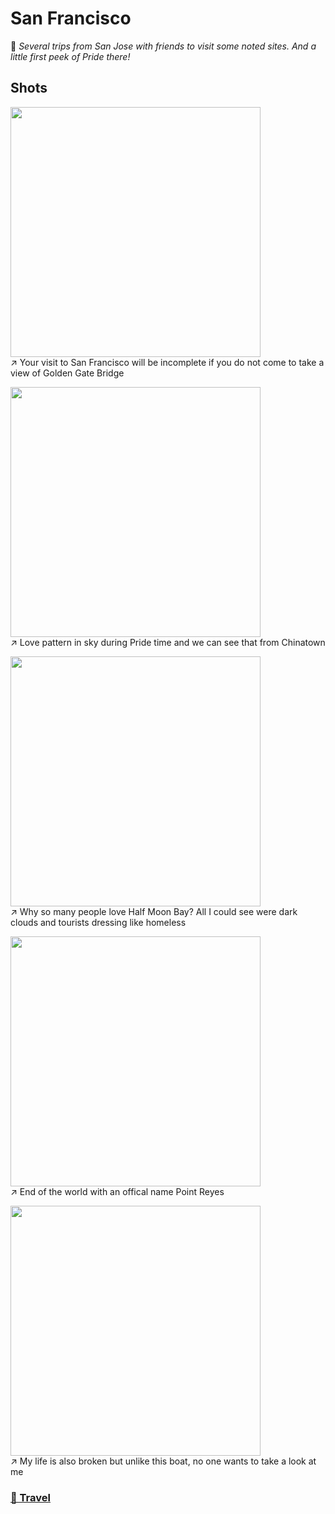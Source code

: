 # San Francisco

🩵 *Several trips from San Jose with friends to visit some noted sites. And a little first peek of Pride there!*

## Shots

<img src="../img/Sanfrancisco/goldengate.jpg" width=400/>\
↗️ Your visit to San Francisco will be incomplete if you do not come to take a view of Golden Gate Bridge

<img src="../img/Sanfrancisco/sfchinatown.jpg" width=400/>\
↗️ Love pattern in sky during Pride time and we can see that from Chinatown

<img src="../img/Sanfrancisco/halfmoonbay.jpg" width=400/>\
↗️ Why so many people love Half Moon Bay? All I could see were dark clouds and tourists dressing like homeless

<img src="../img/Sanfrancisco/reyes.jpg" width=400/>\
↗️ End of the world with an offical name Point Reyes

<img src="../img/Sanfrancisco/boat.jpg" width=400/>\
↗️ My life is also broken but unlike this boat, no one wants to take a look at me

### [🚢 Travel](./travel.md)